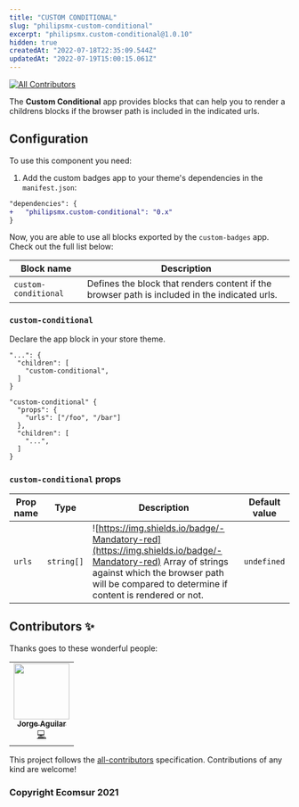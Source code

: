 ```yaml
---
title: "CUSTOM CONDITIONAL"
slug: "philipsmx-custom-conditional"
excerpt: "philipsmx.custom-conditional@1.0.10"
hidden: true
createdAt: "2022-07-18T22:35:09.544Z"
updatedAt: "2022-07-19T15:00:15.061Z"
---
```

<!-- DOCS-IGNORE:start -->
<!-- ALL-CONTRIBUTORS-BADGE:START - Do not remove or modify this section -->
[![All Contributors](https://img.shields.io/badge/all_contributors-1-orange.svg?style=flat-square)](#contributors-)
<!-- ALL-CONTRIBUTORS-BADGE:END -->
<!-- DOCS-IGNORE:end -->

The **Custom Conditional** app provides blocks that can help you to render a childrens blocks if the browser path is included in the indicated urls.

## Configuration 

To use this component you need:

1. Add the custom badges app to your theme's dependencies in the `manifest.json`:

```diff
"dependencies": {
+   "philipsmx.custom-conditional": "0.x"
}
```

Now, you are able to use all blocks exported by the `custom-badges` app. Check out the full list below:

| Block name | Description | 
| --------  | ------------ | 
| `custom-conditional` | Defines the block that renders content if the browser path is included in the indicated urls. |

### `custom-conditional`

Declare the app block in your store theme.

```jsonc
"...": {
  "children": [
    "custom-conditional",
  ]
}
```

```jsonc
"custom-conditional" {
  "props": {
    "urls": ["/foo", "/bar"]
  },
  "children": [
    "...",
  ]
}
```

### `custom-conditional` props

| Prop name | Type | Description | Default value |
| --- | --- | --- | --- |
| `urls` | `string[]` | ![https://img.shields.io/badge/-Mandatory-red](https://img.shields.io/badge/-Mandatory-red) Array of strings against which the browser path will be compared to determine if content is rendered or not. | `undefined` |

<!-- DOCS-IGNORE:start -->

## Contributors ✨

Thanks goes to these wonderful people:

<!-- ALL-CONTRIBUTORS-LIST:START - Do not remove or modify this section -->
<!-- prettier-ignore-start -->
<!-- markdownlint-disable -->
<table>
  <tr>
    <td align="center"><a href="https://gitlab.com/AguilarJorge"><img src="https://gitlab.com/uploads/-/system/user/avatar/8848520/avatar.png?width=100" width="100px;" alt=""/><br /><sub><b>Jorge Aguilar</b></sub></a><br /><a href="https://gitlab.com/vtex/philipsmx-io/cross-selling/-/commits/master?author=Jorge%20Aguilar" title="Code">💻</a></td>
  </tr>
</table>

<!-- markdownlint-restore -->
<!-- prettier-ignore-end -->

<!-- ALL-CONTRIBUTORS-LIST:END -->

This project follows the [all-contributors](https://github.com/all-contributors/all-contributors) specification. Contributions of any kind are welcome!

<!-- DOCS-IGNORE:end -->
### Copyright Ecomsur 2021
